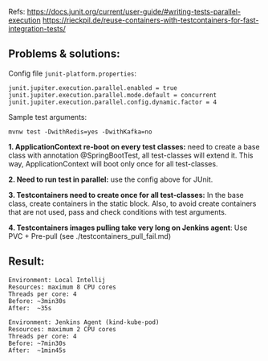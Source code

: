 Refs:
https://docs.junit.org/current/user-guide/#writing-tests-parallel-execution
https://rieckpil.de/reuse-containers-with-testcontainers-for-fast-integration-tests/


## Problems & solutions:

Config file `junit-platform.properties`:

    junit.jupiter.execution.parallel.enabled = true
    junit.jupiter.execution.parallel.mode.default = concurrent
    junit.jupiter.execution.parallel.config.dynamic.factor = 4

Sample test arguments:

    mvnw test -DwithRedis=yes -DwithKafka=no

**1. ApplicationContext re-boot on every test classes:** need to create a base class with annotation @SpringBootTest, all test-classes will extend it. This way, ApplicationContext will boot only once for all test-classes.

**2. Need to run test in parallel:** use the config above for JUnit.

**3. Testcontainers need to create once for all test-classes:** In the base class, create containers in the static block. Also, to avoid create containers that are not used, pass and check conditions with test arguments.

**4. Testcontainers images pulling take very long on Jenkins agent**: Use PVC + Pre-pull (see ./testcontainers_pull_fail.md)

## Result:

    Environment: Local Intellij
    Resources: maximum 8 CPU cores
    Threads per core: 4
    Before: ~3min30s
    After:  ~35s

    Environment: Jenkins Agent (kind-kube-pod)
    Resources: maximum 2 CPU cores
    Threads per core: 4
    Before: ~7min30s
    After:  ~1min45s
